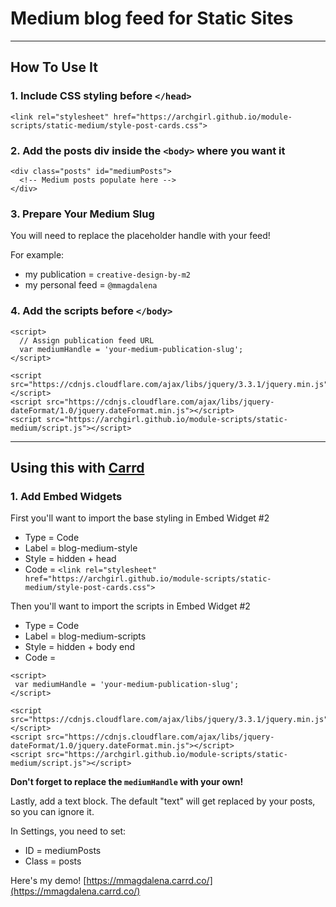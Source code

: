 # Medium blog feed for Static Sites

* * *

## How To Use It

### 1. Include CSS styling before `</head>`

```
<link rel="stylesheet" href="https://archgirl.github.io/module-scripts/static-medium/style-post-cards.css">
```

### 2. Add the posts div inside the `<body>` where you want it

```
<div class="posts" id="mediumPosts">
  <!-- Medium posts populate here -->
</div>
```

### 3. Prepare Your Medium Slug

You will need to replace the placeholder handle with your feed!

For example:

- my publication = `creative-design-by-m2`
- my personal feed = `@mmagdalena`

### 4. Add the scripts before `</body>`

```
<script>
  // Assign publication feed URL
  var mediumHandle = 'your-medium-publication-slug';
</script>

<script src="https://cdnjs.cloudflare.com/ajax/libs/jquery/3.3.1/jquery.min.js"></script>
<script src="https://cdnjs.cloudflare.com/ajax/libs/jquery-dateFormat/1.0/jquery.dateFormat.min.js"></script>
<script src="https://archgirl.github.io/module-scripts/static-medium/script.js"></script>
```
* * *

## Using this with [Carrd](https://carrd.co/)

### 1. Add Embed Widgets

First you'll want to import the base styling in Embed Widget #2

- Type = Code
- Label = blog-medium-style
- Style = hidden + head
- Code = `<link rel="stylesheet" href="https://archgirl.github.io/module-scripts/static-medium/style-post-cards.css">`

Then you'll want to import the scripts in Embed Widget #2

- Type = Code
- Label = blog-medium-scripts
- Style = hidden + body end
- Code =

```
<script>
 var mediumHandle = 'your-medium-publication-slug';
</script>

<script src="https://cdnjs.cloudflare.com/ajax/libs/jquery/3.3.1/jquery.min.js"></script>
<script src="https://cdnjs.cloudflare.com/ajax/libs/jquery-dateFormat/1.0/jquery.dateFormat.min.js"></script>
<script src="https://archgirl.github.io/module-scripts/static-medium/script.js"></script>
```

**Don't forget to replace the `mediumHandle` with your own!**

Lastly, add a text block. The default "text" will get replaced by your posts, so you can ignore it.

In Settings, you need to set:

- ID = mediumPosts
- Class = posts

Here's my demo! [https://mmagdalena.carrd.co/](https://mmagdalena.carrd.co/)
